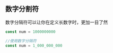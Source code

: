 ## 数字分割符

数字分隔符可以让你在定义长数字时，更加一目了然

```js
const num = 1000000000

//使用数字分隔符
const num = 1_000_000_000
```

